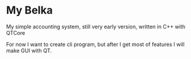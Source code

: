 # My Belka

My simple accounting system, still very early version, written in C++ with QTCore

For now I want to create cli program, but after I get most of features I will make GUI with QT.
